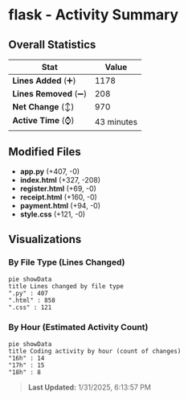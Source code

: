 # flask - Activity Summary 

## Overall Statistics

| Stat                   | Value                                                             |
| ---------------------- | ----------------------------------------------------------------- |
| **Lines Added** (➕)   | 1178                                          |
| **Lines Removed** (➖) | 208                                        |
| **Net Change** (↕)    | 970                |
| **Active Time** (⌚)   | 43 minutes |


## Modified Files
- **app.py** (+407, -0)
- **index.html** (+327, -208)
- **register.html** (+69, -0)
- **receipt.html** (+160, -0)
- **payment.html** (+94, -0)
- **style.css** (+121, -0)

## Visualizations

### By File Type (Lines Changed)

```mermaid
pie showData
title Lines changed by file type
".py" : 407
".html" : 858
".css" : 121
```

### By Hour (Estimated Activity Count)

```mermaid
pie showData
title Coding activity by hour (count of changes)
"16h" : 14
"17h" : 15
"18h" : 8
```


> **Last Updated:** 1/31/2025, 6:13:57 PM